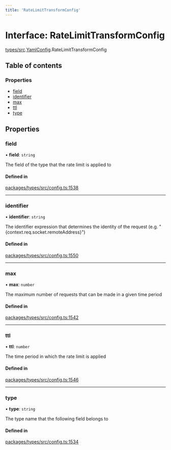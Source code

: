 ```yaml
---
title: 'RateLimitTransformConfig'
---
```


# Interface: RateLimitTransformConfig

[types/src](../modules/types_src).[YamlConfig](../modules/types_src.YamlConfig).RateLimitTransformConfig

## Table of contents

### Properties

- [field](types_src.YamlConfig.RateLimitTransformConfig#field)
- [identifier](types_src.YamlConfig.RateLimitTransformConfig#identifier)
- [max](types_src.YamlConfig.RateLimitTransformConfig#max)
- [ttl](types_src.YamlConfig.RateLimitTransformConfig#ttl)
- [type](types_src.YamlConfig.RateLimitTransformConfig#type)

## Properties

### field

• **field**: `string`

The field of the type that the rate limit is applied to

#### Defined in

[packages/types/src/config.ts:1538](https://github.com/Urigo/graphql-mesh/blob/master/packages/types/src/config.ts#L1538)

___

### identifier

• **identifier**: `string`

The identifier expression that determines the identity of the request (e.g. "\{context.req.socket.remoteAddress}")

#### Defined in

[packages/types/src/config.ts:1550](https://github.com/Urigo/graphql-mesh/blob/master/packages/types/src/config.ts#L1550)

___

### max

• **max**: `number`

The maximum number of requests that can be made in a given time period

#### Defined in

[packages/types/src/config.ts:1542](https://github.com/Urigo/graphql-mesh/blob/master/packages/types/src/config.ts#L1542)

___

### ttl

• **ttl**: `number`

The time period in which the rate limit is applied

#### Defined in

[packages/types/src/config.ts:1546](https://github.com/Urigo/graphql-mesh/blob/master/packages/types/src/config.ts#L1546)

___

### type

• **type**: `string`

The type name that the following field belongs to

#### Defined in

[packages/types/src/config.ts:1534](https://github.com/Urigo/graphql-mesh/blob/master/packages/types/src/config.ts#L1534)
